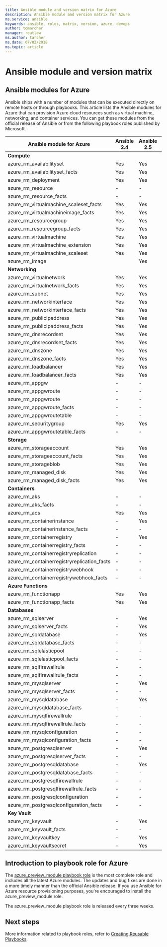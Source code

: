 ```yaml
---
title: Ansible module and version matrix for Azure
description: Ansible module and version matrix for Azure
ms.service: ansible
keywords: ansible, roles, matrix, version, azure, devops
author: tomarcher
manager: routlaw
ms.author: tarcher
ms.date: 07/02/2018
ms.topic: article
---
```


# Ansible module and version matrix

## Ansible modules for Azure
Ansible ships with a number of modules that can be executed directly on remote hosts or through playbooks.
This article lists the Ansible modules for Azure that can provision Azure cloud resources such as virtual machine, networking, and container services. You can get these modules from the official release of Ansible or from the following playbook roles published by Microsoft.

| Ansible module for Azure                   |  Ansible 2.4 |  Ansible 2.5 |  Ansible 2.6 |  Playbook Role [azure_preview_module](#introduction-to-azurepreviewmodule) | 
|---------------------------------------------|--------------|--------------|-----------------------------|-------------------------------------| 
| **Compute**                    |           |                          |                          |                                  | 
| azure_rm_availabilityset                    | Yes          | Yes                         | Yes          | Yes                                 | 
| azure_rm_availabilityset_facts              | Yes          | Yes                         | Yes          | Yes                                 | 
| azure_rm_deployment                         | Yes          | Yes                         | Yes          | Yes                                 | 
| azure_rm_resource                           | -            | -                           | Yes          | Yes                                 | 
| azure_rm_resource_facts                     | -            | -                           | Yes          | Yes                                 | 
| azure_rm_virtualmachine_scaleset_facts      | Yes          | Yes                         | Yes          | Yes                                 | 
| azure_rm_virtualmachineimage_facts          | Yes          | Yes                         | Yes          | Yes                                 | 
| azure_rm_resourcegroup                      | Yes          | Yes                         | Yes          | Yes                                 | 
| azure_rm_resourcegroup_facts                | Yes          | Yes                         | Yes          | Yes                                 | 
| azure_rm_virtualmachine                     | Yes          | Yes                         | Yes          | Yes                                 | 
| azure_rm_virtualmachine_extension           | Yes          | Yes                         | Yes          | Yes                                 | 
| azure_rm_virtualmachine_scaleset            | Yes          | Yes                         | Yes          | Yes                                 | 
| azure_rm_image                              |              | Yes                         | Yes          | Yes                                 | 
| **Networking**                    |           |                          |                          |                                  | 
| azure_rm_virtualnetwork                     | Yes          | Yes                         | Yes          | Yes                                 | 
| azure_rm_virtualnetwork_facts               | Yes          | Yes                         | Yes          | Yes                                 | 
| azure_rm_subnet                             | Yes          | Yes                         | Yes          | Yes                                 | 
| azure_rm_networkinterface                   | Yes          | Yes                         | Yes          | Yes                                 | 
| azure_rm_networkinterface_facts             | Yes          | Yes                         | Yes          | Yes                                 | 
| azure_rm_publicipaddress                    | Yes          | Yes                         | Yes          | Yes                                 | 
| azure_rm_publicipaddress_facts              | Yes          | Yes                         | Yes          | Yes                                 | 
| azure_rm_dnsrecordset                       | Yes          | Yes                         | Yes          | Yes                                 | 
| azure_rm_dnsrecordset_facts                 | Yes          | Yes                         | Yes          | Yes                                 | 
| azure_rm_dnszone                            | Yes          | Yes                         | Yes          | Yes                                 | 
| azure_rm_dnszone_facts                      | Yes          | Yes                         | Yes          | Yes                                 | 
| azure_rm_loadbalancer                       | Yes          | Yes                         | Yes          | Yes                                 | 
| azure_rm_loadbalancer_facts                 | Yes          | Yes                         | Yes          | Yes                                 | 
| azure_rm_appgw                              | -            | -                           | -            | Yes                                 | 
| azure_rm_appgwroute                         | -            | -                           | -            | Yes                                 | 
| azure_rm_appgwroute                         | -            | -                           | -            | Yes                                 |
| azure_rm_appgwroute_facts                   | -            | -                           | -            | Yes                                 |
| azure_rm_appgwroutetable                    | -            | -                           | -            | Yes                                 |
| azure_rm_securitygroup                      | Yes          | Yes                         | Yes          | Yes                                 | 
| azure_rm_appgwroutetable_facts              | -            | -                           | -            | Yes                                 | 
| **Storage**                    |           |                          |                          |                                  | 
| azure_rm_storageaccount                     | Yes          | Yes                         | Yes          | Yes                                 | 
| azure_rm_storageaccount_facts               | Yes          | Yes                         | Yes          | Yes                                 | 
| azure_rm_storageblob                        | Yes          | Yes                         | Yes          | Yes                                 | 
| azure_rm_managed_disk                       | Yes          | Yes                         | Yes          | Yes                                 | 
| azure_rm_managed_disk_facts                 | Yes          | Yes                         | Yes          | Yes                                 | 
| **Containers**                    |           |                          |                          |                                  | 
| azure_rm_aks                                | -            | -                           | Yes          | Yes                                 | 
| azure_rm_aks_facts                          | -            | -                           | Yes          | Yes                                 | 
| azure_rm_acs                                | Yes          | Yes                         | Yes          | Yes                                 | 
| azure_rm_containerinstance                  | -            | Yes                         | Yes          | Yes                                 | 
| azure_rm_containerinstance_facts            | -            | -                           | -            | Yes                                 | 
| azure_rm_containerregistry                  | -            | Yes                         | Yes          | Yes                                 | 
| azure_rm_containerregistry_facts            | -            | -                           | -            | Yes                                 | 
| azure_rm_containerregistryreplication       | -            | -                           | -            | Yes                                 | 
| azure_rm_containerregistryreplication_facts | -            | -                           | -            | Yes                                 | 
| azure_rm_containerregistrywebhook           | -            | -                           | -            | Yes                                 | 
| azure_rm_containerregistrywebhook_facts     | -            | -                           | -            | Yes                                 | 
| **Azure Functions**                    |           |                          |                          |                                  | 
| azure_rm_functionapp                        | Yes          | Yes                         | Yes          | Yes                                 | 
| azure_rm_functionapp_facts                  | Yes          | Yes                         | Yes          | Yes                                 | 
| **Databases**                    |           |                          |                          |                                  | 
| azure_rm_sqlserver                          | -            | Yes                         | Yes          | Yes                                 | 
| azure_rm_sqlserver_facts                    | -            | Yes                         | Yes          | Yes                                 | 
| azure_rm_sqldatabase                        | -            | Yes                         | Yes          | Yes                                 | 
| azure_rm_sqldatabase_facts                  | -            | -                           | -            | Yes                                 | 
| azure_rm_sqlelasticpool                     | -            | -                           | -            | Yes                                 | 
| azure_rm_sqlelasticpool_facts               | -            | -                           | -            | Yes                                 | 
| azure_rm_sqlfirewallrule                    | -            | -                           | -            | Yes                                 | 
| azure_rm_sqlfirewallrule_facts              | -            | -                           | -            | Yes                                 | 
| azure_rm_mysqlserver                        | -            | Yes                         | Yes          | Yes                                 | 
| azure_rm_mysqlserver_facts                  | -            | -                           | -            | Yes                                 | 
| azure_rm_mysqldatabase                      | -            | Yes                         | Yes          | Yes                                 | 
| azure_rm_mysqldatabase_facts                | -            | -                           | -            | Yes                                 | 
| azure_rm_mysqlfirewallrule                  | -            | -                           | -            | Yes                                 | 
| azure_rm_mysqlfirewallrule_facts            | -            | -                           | -            | Yes                                 | 
| azure_rm_mysqlconfiguration                 | -            | -                           | -            | Yes                                 | 
| azure_rm_mysqlconfiguration_facts           | -            | -                           | -            | Yes                                 | 
| azure_rm_postgresqlserver                   | -            | Yes                         | Yes          | Yes                                 | 
| azure_rm_postgresqlserver_facts             | -            | -                           | -            | Yes                                 | 
| azure_rm_postgresqldatabase                 | -            | Yes                         | Yes          | Yes                                 | 
| azure_rm_postgresqldatabase_facts           | -            | -                           | -            | Yes                                 | 
| azure_rm_postgresqlfirewallrule             | -            | -                           | -            | Yes                                 | 
| azure_rm_postgresqlfirewallrule_facts       | -            | -                           | -            | Yes                                 | 
| azure_rm_postgresqlconfiguration            | -            | -                           | -            | Yes                                 | 
| azure_rm_postgresqlconfiguration_facts      | -            | -                           | -            | Yes                                 | 
| **Key Vault**                    |           |                          |                          |                                  | 
| azure_rm_keyvault                           | -            | Yes                         | Yes          | Yes                                 |
| azure_rm_keyvault_facts                     | -            | -                           | -            | Yes                                 |
| azure_rm_keyvaultkey                        | -            | Yes                         | Yes          | Yes                                 |
| azure_rm_keyvaultsecret                     | -            | Yes                         | Yes          | Yes                                 |


## Introduction to playbook role for Azure
The [azure_preview_module playbook role](https://galaxy.ansible.com/Azure/azure_preview_modules/) is the most complete role and includes all the latest Azure modules. The updates and bug fixes are done in a more timely manner than the official Ansible release. If you use Ansible for Azure resource provisioning purposes, you're encouraged to install the azure_preview_module role.

The azure_preview_module playbook role is released every three weeks.

## Next steps
More information related to playbook roles, refer to [Creating Reusable Playbooks](http://docs.ansible.com/ansible/latest/playbooks_reuse.html). 
